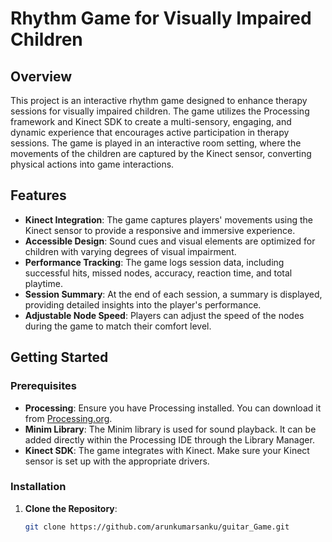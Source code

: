 # Rhythm Game for Visually Impaired Children

## Overview

This project is an interactive rhythm game designed to enhance therapy sessions for visually impaired children. The game utilizes the Processing framework and Kinect SDK to create a multi-sensory, engaging, and dynamic experience that encourages active participation in therapy sessions. The game is played in an interactive room setting, where the movements of the children are captured by the Kinect sensor, converting physical actions into game interactions.

## Features

- **Kinect Integration**: The game captures players' movements using the Kinect sensor to provide a responsive and immersive experience.
- **Accessible Design**: Sound cues and visual elements are optimized for children with varying degrees of visual impairment.
- **Performance Tracking**: The game logs session data, including successful hits, missed nodes, accuracy, reaction time, and total playtime.
- **Session Summary**: At the end of each session, a summary is displayed, providing detailed insights into the player's performance.
- **Adjustable Node Speed**: Players can adjust the speed of the nodes during the game to match their comfort level.

## Getting Started

### Prerequisites

- **Processing**: Ensure you have Processing installed. You can download it from [Processing.org](https://processing.org/download/).
- **Minim Library**: The Minim library is used for sound playback. It can be added directly within the Processing IDE through the Library Manager.
- **Kinect SDK**: The game integrates with Kinect. Make sure your Kinect sensor is set up with the appropriate drivers.

### Installation

1. **Clone the Repository**:
   ```bash
   git clone https://github.com/arunkumarsanku/guitar_Game.git
 ```
